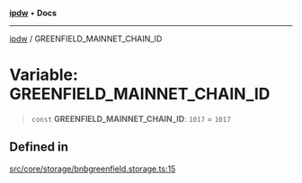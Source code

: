 [**ipdw**](../README.md) • **Docs**

***

[ipdw](../globals.md) / GREENFIELD\_MAINNET\_CHAIN\_ID

# Variable: GREENFIELD\_MAINNET\_CHAIN\_ID

> `const` **GREENFIELD\_MAINNET\_CHAIN\_ID**: `1017` = `1017`

## Defined in

[src/core/storage/bnbgreenfield.storage.ts:15](https://github.com/ansi-code/ipdw/blob/01fadcc9abca9fbd90e38855b259b101aa727349/src/core/storage/bnbgreenfield.storage.ts#L15)
